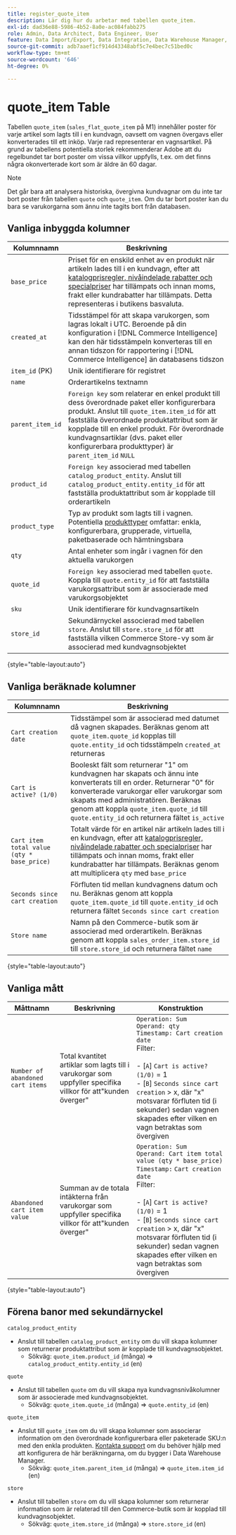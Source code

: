 ```yaml
---
title: register_quote_item
description: Lär dig hur du arbetar med tabellen quote_item.
exl-id: dad36e88-5986-4b52-8a0e-ac084fabb275
role: Admin, Data Architect, Data Engineer, User
feature: Data Import/Export, Data Integration, Data Warehouse Manager, Commerce Tables
source-git-commit: adb7aaef1cf914d43348abf5c7e4bec7c51bed0c
workflow-type: tm+mt
source-wordcount: '646'
ht-degree: 0%

---
```


# quote_item Table

Tabellen `quote_item` (`sales_flat_quote_item` på M1) innehåller poster för varje artikel som lagts till i en kundvagn, oavsett om vagnen övergavs eller konverterades till ett inköp. Varje rad representerar en vagnsartikel. På grund av tabellens potentiella storlek rekommenderar Adobe att du regelbundet tar bort poster om vissa villkor uppfylls, t.ex. om det finns några okonverterade kort som är äldre än 60 dagar.

>[!NOTE]
>
>Det går bara att analysera historiska, övergivna kundvagnar om du inte tar bort poster från tabellen `quote` och `quote_item`. Om du tar bort poster kan du bara se varukorgarna som ännu inte tagits bort från databasen.

## Vanliga inbyggda kolumner

| **Kolumnnamn** | **Beskrivning** |
|---|---|
| `base_price` | Priset för en enskild enhet av en produkt när artikeln lades till i en kundvagn, efter att [katalogprisregler, nivåindelade rabatter och specialpriser](https://experienceleague.adobe.com/docs/commerce-admin/catalog/products/pricing/pricing-advanced.html) har tillämpats och innan moms, frakt eller kundrabatter har tillämpats. Detta representeras i butikens basvaluta. |
| `created_at` | Tidsstämpel för att skapa varukorgen, som lagras lokalt i UTC. Beroende på din konfiguration i [!DNL Commerce Intelligence] kan den här tidsstämpeln konverteras till en annan tidszon för rapportering i [!DNL Commerce Intelligence] än databasens tidszon |
| `item_id` (PK) | Unik identifierare för registret |
| `name` | Orderartikelns textnamn |
| `parent_item_id` | `Foreign key` som relaterar en enkel produkt till dess överordnade paket eller konfigurerbara produkt. Anslut till `quote_item.item_id` för att fastställa överordnade produktattribut som är kopplade till en enkel produkt. För överordnade kundvagnsartiklar (dvs. paket eller konfigurerbara produkttyper) är `parent_item_id` `NULL` |
| `product_id` | `Foreign key` associerad med tabellen `catalog_product_entity`. Anslut till `catalog_product_entity.entity_id` för att fastställa produktattribut som är kopplade till orderartikeln |
| `product_type` | Typ av produkt som lagts till i vagnen. Potentiella [produkttyper](https://experienceleague.adobe.com/docs/commerce-admin/catalog/products/product-create.html#product-types) omfattar: enkla, konfigurerbara, grupperade, virtuella, paketbaserade och hämtningsbara |
| `qty` | Antal enheter som ingår i vagnen för den aktuella varukorgen |
| `quote_id` | `Foreign key` associerad med tabellen `quote`. Koppla till `quote.entity_id` för att fastställa varukorgsattribut som är associerade med varukorgsobjektet |
| `sku` | Unik identifierare för kundvagnsartikeln |
| `store_id` | Sekundärnyckel associerad med tabellen `store`. Anslut till `store.store_id` för att fastställa vilken Commerce Store-vy som är associerad med kundvagnsobjektet |

{style="table-layout:auto"}

## Vanliga beräknade kolumner

| **Kolumnnamn** | **Beskrivning** |
|---|---|
| `Cart creation date` | Tidsstämpel som är associerad med datumet då vagnen skapades. Beräknas genom att `quote_item.quote_id` kopplas till `quote.entity_id` och tidsstämpeln `created_at` returneras |
| `Cart is active? (1/0)` | Booleskt fält som returnerar &quot;1&quot; om kundvagnen har skapats och ännu inte konverterats till en order. Returnerar &quot;0&quot; för konverterade varukorgar eller varukorgar som skapats med administratören. Beräknas genom att koppla `quote_item.quote_id` till `quote.entity_id` och returnera fältet `is_active` |
| `Cart item total value (qty * base_price)` | Totalt värde för en artikel när artikeln lades till i en kundvagn, efter att [katalogprisregler, nivåindelade rabatter och specialpriser](https://experienceleague.adobe.com/docs/commerce-admin/catalog/products/pricing/pricing-advanced.html) har tillämpats och innan moms, frakt eller kundrabatter har tillämpats. Beräknas genom att multiplicera `qty` med `base_price` |
| `Seconds since cart creation` | Förfluten tid mellan kundvagnens datum och nu. Beräknas genom att koppla `quote_item.quote_id` till `quote.entity_id` och returnera fältet `Seconds since cart creation` |
| `Store name` | Namn på den Commerce-butik som är associerad med orderartikeln. Beräknas genom att koppla `sales_order_item.store_id` till `store.store_id` och returnera fältet `name` |

{style="table-layout:auto"}

## Vanliga mått

| **Måttnamn** | **Beskrivning** | **Konstruktion** |
|---|---|---|
| `Number of abandoned cart items` | Total kvantitet artiklar som lagts till i varukorgar som uppfyller specifika villkor för att&quot;kunden överger&quot; | `Operation: Sum`<br/>`Operand: qty`<br/>`Timestamp: Cart creation date`<br>Filter:<br><br>- \[`A`\] `Cart is active? (1/0)` = 1<br>- \[`B`\] `Seconds since cart creation` > x, där &quot;x&quot; motsvarar förfluten tid (i sekunder) sedan vagnen skapades efter vilken en vagn betraktas som övergiven |
| `Abandoned cart item value` | Summan av de totala intäkterna från varukorgar som uppfyller specifika villkor för att&quot;kunden överger&quot; | `Operation: Sum`<br>`Operand: Cart item total value (qty * base_price)`<br>`Timestamp:` `Cart creation date`<br>Filter:<br><br>- \[`A`\] `Cart is active? (1/0)` = 1<br>- \[`B`\] `Seconds since cart creation` > x, där &quot;x&quot; motsvarar förfluten tid (i sekunder) sedan vagnen skapades efter vilken en vagn betraktas som övergiven |

{style="table-layout:auto"}

## Förena banor med sekundärnyckel

`catalog_product_entity`

* Anslut till tabellen `catalog_product_entity` om du vill skapa kolumner som returnerar produktattribut som är kopplade till kundvagnsobjektet.
   * Sökväg: `quote_item.product_id` (många) => `catalog_product_entity.entity_id` (en)

`quote`

* Anslut till tabellen `quote` om du vill skapa nya kundvagnsnivåkolumner som är associerade med kundvagnsobjektet.
   * Sökväg: `quote_item.quote_id` (många) => `quote.entity_id` (en)

`quote_item`

* Anslut till `quote_item` om du vill skapa kolumner som associerar information om den överordnade konfigurerbara eller paketerade SKU:n med den enkla produkten. [Kontakta support](https://experienceleague.adobe.com/docs/commerce-knowledge-base/kb/troubleshooting/miscellaneous/mbi-service-policies.html) om du behöver hjälp med att konfigurera de här beräkningarna, om du bygger i Data Warehouse Manager.
   * Sökväg: `quote_item.parent_item_id` (många) => `quote_item.item_id` (en)

`store`

* Anslut till tabellen `store` om du vill skapa kolumner som returnerar information som är relaterad till den Commerce-butik som är kopplad till kundvagnsobjektet.
   * Sökväg: `quote_item.store_id` (många) => `store.store_id` (en)

